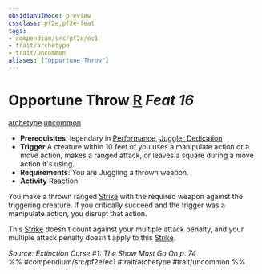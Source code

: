 ```yaml
---
obsidianUIMode: preview
cssclass: pf2e,pf2e-feat
tags:
- compendium/src/pf2e/ec1
- trait/archetype
- trait/uncommon
aliases: ["Opportune Throw"]
---
```

# Opportune Throw  [R](/rules/core-rulebook/chapter-9-playing-the-game.md#Actions "Reaction") *Feat 16*  
[archetype](/rules/traits/archetype.md)  [uncommon](/rules/traits/uncommon.md)  

- **Prerequisites**: legendary in [Performance](/compendium/skills.md#Performance), [Juggler Dedication](/compendium/feats/juggler-dedication-ec1.md)
- **Trigger** A creature within 10 feet of you uses a manipulate action or a move action, makes a ranged attack, or leaves a square during a move action it's using.
- **Requirements**: You are Juggling a thrown weapon.
- **Activity** Reaction

You make a thrown ranged [Strike](/rules/actions/strike.md) with the required weapon against the triggering creature. If you critically succeed and the trigger was a manipulate action, you disrupt that action.

This [Strike](/rules/actions/strike.md) doesn't count against your multiple attack penalty, and your multiple attack penalty doesn't apply to this [Strike](/rules/actions/strike.md).

*Source: Extinction Curse #1: The Show Must Go On p. 74*  
%% #compendium/src/pf2e/ec1 #trait/archetype #trait/uncommon %%